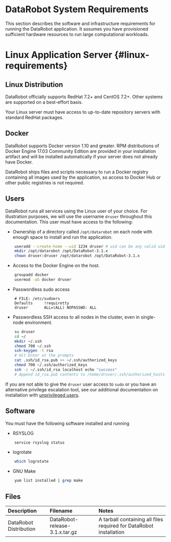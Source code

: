 # DataRobot System Requirements

This section describes the software and infrastructure requirements for running the DataRobot application.
It assumes you have provisioned sufficient hardware resources to run large computational workloads.

# Linux Application Server {#linux-requirements}

## Linux Distribution
DataRobot officially supports RedHat 7.2+ and CentOS 7.2+.
Other systems are supported on a best-effort basis.

Your Linux server must have access to up-to-date repository servers with standard RedHat packages.

## Docker
DataRobot supports Docker version 1.10 and greater.
RPM distributions of Docker Engine 17.03 Community Edition are provided in your installation artifact and will be installed automatically if your server does not already have Docker.

DataRobot ships files and scripts necessary to run a Docker registry containing all images used by the application, so access to Docker Hub or other public registries is not required.

## Users
DataRobot runs all services using the Linux user of your choice.
For illustration purposes, we will use the username `druser` throughout this documentation.
This user must have access to the following:

* Ownership of a directory called `/opt/datarobot` on each node with enough space to install and run the application.
```bash
    useradd --create-home --uid 1234 druser # uid can be any valid uid
    mkdir /opt/datarobot /opt/DataRobot-3.1.x
    chown druser:druser /opt/datarobot /opt/DataRobot-3.1.x
```
* Access to the Docker Engine on the host.
```bash
    groupadd docker
    usermod -aG docker druser
```
* Passwordless sudo access
```
    # FILE: /etc/sudoers
    Defaults     !requiretty
    druser       ALL=(ALL) NOPASSWD: ALL
```
* Passwordless SSH access to all nodes in the cluster, even in single-node environment.
```bash
    su druser
    cd ~/
    mkdir ~/.ssh
    chmod 700 ~/.ssh
    ssh-keygen -t rsa 
    # Hit Enter at the prompts
    cat .ssh/id_rsa.pub >> ~/.ssh/authorized_keys
    chmod 700 ~/.ssh/authorized_keys
    ssh -i ~/.ssh/id_rsa localhost echo "success"
    # Append id_rsa.pub contents to /home/druser/.ssh/authorized_hosts on other nodes and verify ssh connectivity from the install node.
```

If you are not able to give the `druser` user access to `sudo` or you have an alternative privilege escalation tool, see our additional documentation on installation with [unprivileged users](../special-topics/admin-user.md#nosudo).

## Software
You must have the following software installed and running

* RSYSLOG
```bash
    service rsyslog status
```
* logrotate
```bash
    which logrotate
```
* GNU Make
```bash
    yum list installed | grep make
```

## Files

| Description | Filename | Notes |
|:------------|:---------|:------|
| DataRobot Distribution | DataRobot-release-3.1.x.tar.gz | A tarball containing all files required for DataRobot installation |
